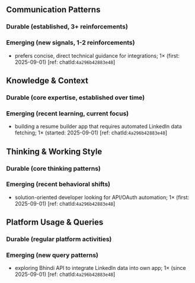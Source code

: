## Communication Patterns
### Durable (established, 3+ reinforcements)

### Emerging (new signals, 1-2 reinforcements)
- prefers concise, direct technical guidance for integrations; 1× (first: 2025-09-01) [ref: chatId:`4a296b42883e48`]

## Knowledge & Context
### Durable (core expertise, established over time)

### Emerging (recent learning, current focus)
- building a resume builder app that requires automated LinkedIn data fetching; 1× (started: 2025-09-01) [ref: chatId:`4a296b42883e48`]

## Thinking & Working Style
### Durable (core thinking patterns)

### Emerging (recent behavioral shifts)
- solution-oriented developer looking for API/OAuth automation; 1× (first: 2025-09-01) [ref: chatId:`4a296b42883e48`]

## Platform Usage & Queries
### Durable (regular platform activities)

### Emerging (new query patterns)
- exploring Bhindi API to integrate LinkedIn data into own app; 1× (since 2025-09-01) [ref: chatId:`4a296b42883e48`]
